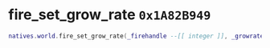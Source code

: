 # fire_set_grow_rate `0x1A82B949`

```lua
natives.world.fire_set_grow_rate(_firehandle --[[ integer ]], _growrate --[[ number ]])
```